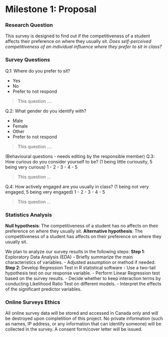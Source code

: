 
# Milestone 1: Proposal

### Research Question
This survey is designed to find out if the competitiveness of a student affects their preference on where they usually sit. 
*Does self-perceived competitiveness of an individual influence where they prefer to sit in class?*

### Survey Questions
Q.1: Where do you prefer to sit?
- Yes
- No
- Prefer to not respond

> This question .... 

Q.2: What gender do you identify with?
- Male
- Female
- Other
- Prefer to not respond

> This question ....

(Behavioural questions - needs editing by the responsible member)
Q.3: How curious do you consider yourself to be? (1 being little curiousity, 5 being very curious)
1 - 2 - 3 - 4 - 5

> This question ...

Q.4: How actively engaged are you usually in class? (1 being not very engaged, 5 being very engaged)
1 - 2 - 3 - 4 - 5
> This question ...


### Statistics Analysis
**Null hypothesis**: The competitiveness of a student has no affects on their preference on where they usually sit.
**Alternative hypothesis**: The competitiveness of a student has affects on their preference on where they usually sit.

We plan to analyze our survey results in the following steps:
**Step 1**:  Exploratory Data Analysis (EDA)
	- Briefly summarize the main characteristics of variables. 
	- Adjusted assumption or method if needed.
**Step 2**:  Develop Regression Test in R statistical software
	- Use a two-tail hypothesis test on our response variable.
	- Perform Linear Regression test based on the survey results. 
	- Decide whether to keep interaction terms by conducting Likelihood Ratio Test on different models. 
	- Interpret the effects of the significant predictor variables.

### Online Surveys Ethics

All online survey data will be stored and accessed in Canada only and will be destroyed upon completition of this project. 
No private information (such as names, IP address, or any information that can identify someone) will be collected in the survey. 
A consent form/cover letter will be issued.
